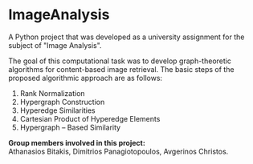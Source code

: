 # ImageAnalysis
A Python project that was developed as a university assignment for the subject of "Image Analysis".

The goal of this computational task was to develop graph-theoretic algorithms for content-based image retrieval. The basic steps of the proposed algorithmic approach are as follows:
1. Rank Normalization
2. Hypergraph Construction
3. Hyperedge Similarities
4. Cartesian Product of Hyperedge Elements
5. Hypergraph – Based Similarity

 **Group members involved in this project:**<br>
 Athanasios Bitakis, Dimitrios Panagiotopoulos, Avgerinos Christos.

